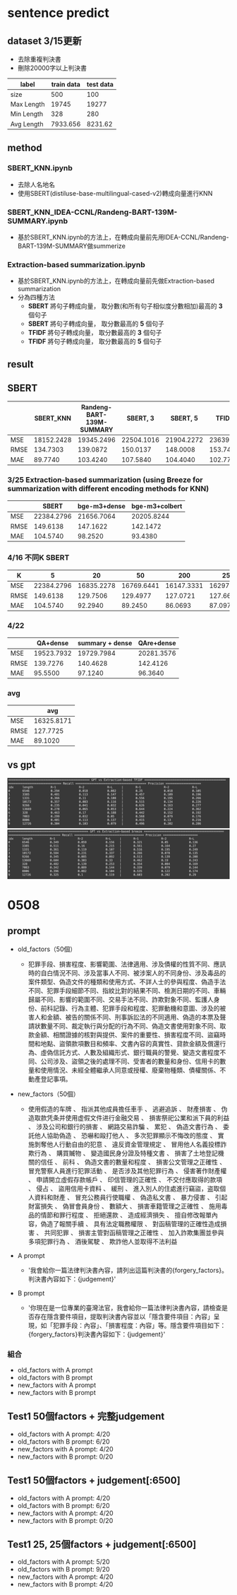 # sentence predict
## dataset 3/15更新
- 去除重複判決書
- 刪除20000字以上判決書

|  label | train data | test data |
| -------- | -------- | -------- |
|     size     | 500     | 100     |
|     Max Length     | 19745     | 19277     |
|     Min Length     | 328     | 280     |
|     Avg Length     | 7933.656     | 8231.62     |

## method
### SBERT_KNN.ipynb
- 去除人名地名
- 使用SBERT(distiluse-base-multilingual-cased-v2)轉成向量進行KNN
### SBERT_KNN_IDEA-CCNL/Randeng-BART-139M-SUMMARY.ipynb
- 基於SBERT_KNN.ipynb的方法上，在轉成向量前先用IDEA-CCNL/Randeng-BART-139M-SUMMARY做summerize

### Extraction-based summarization.ipynb
- 基於SBERT_KNN.ipynb的方法上，在轉成向量前先做Extraction-based summarization
- 分為四種方法
    - **SBERT** 將句子轉成向量， 取分數(和所有句子相似度分數相加)最高的 **3** 個句子
    - **SBERT** 將句子轉成向量， 取分數最高的 **5** 個句子
    - **TFIDF** 將句子轉成向量， 取分數最高的 **3** 個句子
    - **TFIDF** 將句子轉成向量， 取分數最高的 **5** 個句子
## result

## SBERT
|          | SBERT_KNN | Randeng-BART-139M-SUMMARY | SBERT, 3 |SBERT, 5 |TFIDF, 3 |TFIDF, 5 |
| -------- | -------- | -------- |-------- |-------- |-------- |-------- |
| MSE     | 18152.2428     | 19345.2496     |22504.1016|21904.2272|23639.0432|22577.1848|
| RMSE     | 134.7303     | 139.0872     |150.0137|148.0008|153.7499|150.2571|
| MAE     | 89.7740     | 103.4240     |107.5840|104.4040|102.7760|103.3440|

### 3/25 Extraction-based summarization (using Breeze for summarization with different encoding methods for KNN)
|          | SBERT        | bge-m3+dense | bge-m3+colbert 
| -------- | ----------   | ------------ | -------------
| MSE      | 22384.2796   | 21656.7064   | 20205.8244
| RMSE     | 149.6138     | 147.1622     | 142.1472
| MAE      | 104.5740     | 98.2520      | 93.4380

### 4/16 不同K SBERT
|     K    |  5           | 20         | 50         | 200 | 250 
| -------- | ----------   | ---------- | ---------- | --- | ---
| MSE      | 22384.2796   | 16835.2278 | 16769.6441 | 16147.3331 | 16297.4216
| RMSE     | 149.6138     | 129.7506   | 129.4977   | 127.0721 | 127.6613
| MAE      | 104.5740     | 92.2940    | 89.2450    | 86.0693 | 87.0975

### 4/22
|          | QA+dense     | summary + dense | QAre+dense
| -------- | ----------   | ---------- | ----------
| MSE      | 19523.7932   | 19729.7984 | 20281.3576
| RMSE     | 139.7276     | 140.4628   | 142.4126
| MAE      | 95.5500      | 97.1240    | 96.3640

### avg
|          | avg | 
| -------- | -------- | 
| MSE     | 16325.8171     | 
| RMSE     | 127.7725     | 
| MAE     | 89.1020     | 

## vs gpt
![image](https://github.com/flora0110/sentence_prediction/blob/main/GPT_TFIDF.png)
![image](https://github.com/flora0110/sentence_prediction/blob/main/GPT_Breeze.png)

# 0508
## prompt
- old_factors（50個）
    - 犯罪手段、損害程度、影響範圍、法律適用、涉及債權的性質不同、應訊時的自白情況不同、涉及當事人不同、被涉案人的不同身份、涉及毒品的案件類型、偽造文件的種類和使用方式、不詳人士的參與程度、偽造手法不同、犯罪手段細節不同、指紋比對的結果不同、檢測日期的不同、車輛歸屬不同、影響的範圍不同、交易手法不同、詐欺對象不同、監護人身份、前科記錄、行為主體、犯罪手段和程度、犯罪動機和意圖、涉及的被害人和金額、被告的關係不同、刑事訴訟法的不同適用、偽造的本票及聲請狀數量不同、裁定執行與分配的行為不同、偽造文書使用對象不同、取款金額、相關證據的核對與提供、案件的重要性、損害程度不同、盜竊時間和地點、盜領款項數目和頻率、文書內容的真實性、貸款金額及償還行為、虛偽信託方式、人數及組織形式、銀行職員的警覺、變造文書程度不同、公司涉及、盜領之後的處理不同、受害者的數量和身份、信用卡的數量和使用情況、未經全體繼承人同意或授權、廢棄物種類、債權關係、不動產登記事項。

- new_factors（50個）
    - 使用假造的车牌 、 指派其他成員擔任車手 、 逃避追訴 、 財產損害 、 伪造取款凭条并使用虚假文件进行金融交易 、 損害祭祀公業和派下員的利益 、 涉及公司和銀行的損害 、 網路交易詐騙 、 累犯 、 偽造文書行為 、 委託他人協助偽造 、 恐嚇和毆打他人 、 多次犯罪顯示不悔改的態度 、 實施剝奪他人行動自由的犯意 、 違反資金管理規定 、 冒用他人名義投標詐欺行為 、 購買贓物 、 變造國民身分證及特種文書 、 損害了土地登記機關的信任 、 前科 、 偽造文書的數量和程度 、 損害公文管理之正確性 、 冒充警察人員進行犯罪活動 、 是否涉及其他犯罪行為 、 侵害著作財產權 、 申請開立虛假存款帳戶 、 印信管理的正確性 、 不交付應取得的款項 、 侵占 、 盜用信用卡資料 、 緩刑 、 進入別人的住處進行竊盜，盗取個人資料和財產 、 冒充公務員行使職權 、 偽造私文書 、 暴力侵害 、 引起財富損失 、 偽冒會員身份 、 數額大 、 損害車籍管理之正確性 、 施用毒品的情節和罪行程度 、 拒絕還款 、 造成經濟損失 、 擅自修改報單內容，偽造了報關手續 、 具有法定職務權限 、 對函稿管理的正確性造成損害 、 共同犯罪 、 損害主管對函稿管理之正確性 、 加入詐欺集團並參與多項犯罪行為 、 酒後駕駛 、 欺詐他人並取得不法利益
- A prompt
    - '我會給你一篇法律判決書內容，請列出這篇判決書的{forgery_factors}。判決書內容如下：{judgement}'
- B prompt
    - '你現在是一位專業的臺灣法官，我會給你一篇法律判決書內容，請檢查是否存在隱含要件項目，提取判決書內容並以「隱含要件項目：內容」呈現，如「犯罪手段：內容」、「損害程度：內容」等。隱含要件項目如下：{forgery_factors}判決書內容如下：{judgement}'

### 組合
- old_factors with A prompt
- old_factors with B prompt
- new_factors with A prompt
- new_factors with B prompt

## Test1 50個factors + 完整judgement
- old_factors with A prompt: 4/20
- old_factors with B prompt: 6/20
- new_factors with A prompt: 4/20
- new_factors with B prompt: 0/20


## Test1 50個factors + judgement[:6500]
- old_factors with A prompt: 4/20
- old_factors with B prompt: 6/20
- new_factors with A prompt: 4/20
- new_factors with B prompt: 0/20

## Test1 25, 25個factors + judgement[:6500]
- old_factors with A prompt: 5/20
- old_factors with B prompt: 9/20
- new_factors with A prompt: 4/20
- new_factors with B prompt: 4/20

